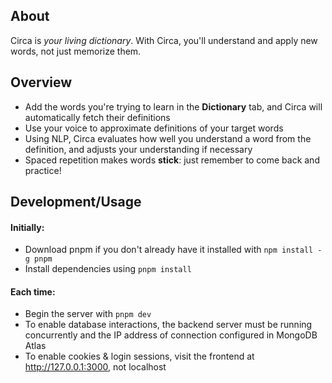 ## About

Circa is *your living dictionary*. With Circa, you'll understand and apply new
words, not just memorize them. 

## Overview
* Add the words you're trying to learn in the **Dictionary** tab, and Circa will
  automatically fetch their definitions
* Use your voice to approximate definitions of your target words
* Using NLP, Circa evaluates how well you understand a word from the definition,
  and adjusts your understanding if necessary
* Spaced repetition makes words **stick**: just remember to come back and
  practice!

## Development/Usage
#### Initially:
* Download pnpm if you don't already have it installed with `npm install -g pnpm`
* Install dependencies using `pnpm install`

#### Each time:
* Begin the server with `pnpm dev`
* To enable database interactions, the backend server must be running
  concurrently and the IP address of connection configured in MongoDB Atlas
* To enable cookies & login sessions, visit the frontend at
  http://127.0.0.1:3000, not localhost
  